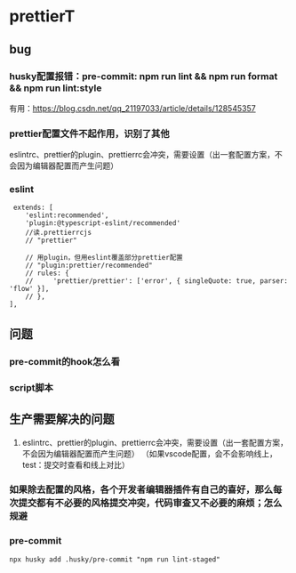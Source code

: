# prettierT

## bug
### husky配置报错：pre-commit: npm run lint && npm run format && npm run lint:style
有用：https://blog.csdn.net/qq_21197033/article/details/128545357

### prettier配置文件不起作用，识别了其他
eslintrc、prettier的plugin、prettierrc会冲突，需要设置（出一套配置方案，不会因为编辑器配置而产生问题）
### eslint
```
 extends: [
    'eslint:recommended',
    'plugin:@typescript-eslint/recommended'
    //读.prettierrcjs
    // "prettier"

    // 用plugin，但用eslint覆盖部分prettier配置
    // "plugin:prettier/recommended"
    // rules: {
    //     'prettier/prettier': ['error', { singleQuote: true, parser: 'flow' }],
    // },
],
```

## 问题
### pre-commit的hook怎么看
### script脚本

## 生产需要解决的问题
1. eslintrc、prettier的plugin、prettierrc会冲突，需要设置（出一套配置方案，不会因为编辑器配置而产生问题）
   （如果vscode配置，会不会影响线上，test：提交时查看和线上对比）
### 如果除去配置的风格，各个开发者编辑器插件有自己的喜好，那么每次提交都有不必要的风格提交冲突，代码审查又不必要的麻烦；怎么规避
### pre-commit
```
npx husky add .husky/pre-commit "npm run lint-staged"
```
